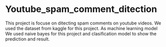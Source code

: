 # Youtube_spam_comment_ditection
 This project is focuse on ditecting spam comments on youtube videos. We used the dataset from kaggle for this project. As machine learning model We used naive bayes for this project and clasification model to show the prediction and result.  
